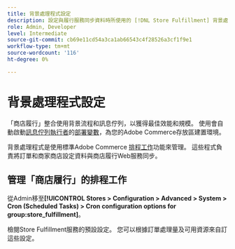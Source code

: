 ```yaml
---
title: 背景處理程式設定
description: 設定與履行服務同步資料時所使用的 [!DNL Store Fulfillment] 背景處理作業的排程。
role: Admin, Developer
level: Intermediate
source-git-commit: cb69e11cd54a3ca1ab66543c4f28526a3cf1f9e1
workflow-type: tm+mt
source-wordcount: '116'
ht-degree: 0%

---
```



# 背景處理程式設定

「商店履行」整合使用背景流程和訊息佇列，以獲得最佳效能和規模。 使用會自動啟動[訊息佇列執行者](https://experienceleague.adobe.com/zh-hant/docs/commerce-operations/configuration-guide/message-queues/message-queue-framework)的[部署變數](https://experienceleague.adobe.com/zh-hant/docs/commerce-cloud-service/user-guide/configure/env/stage/variables-deploy#cron_consumers_runner)，為您的Adobe Commerce存放區建置環境。

背景處理程式是使用標準Adobe Commerce [排程工作](https://experienceleague.adobe.com/zh-hant/docs/commerce-admin/systems/tools/cron)功能來管理。 這些程式負責將訂單和商家商店設定資料與商店履行Web服務同步。

## 管理「商店履行」的排程工作

從Admin移至&#x200B;**[!UICONTROL Stores > Configuration > Advanced > System > Cron (Scheduled Tasks) > Cron configuration options for group:store_fulfillment]**。

檢閱Store Fulfillment服務的預設設定。 您可以根據訂單處理量及可用資源來自訂這些設定。
